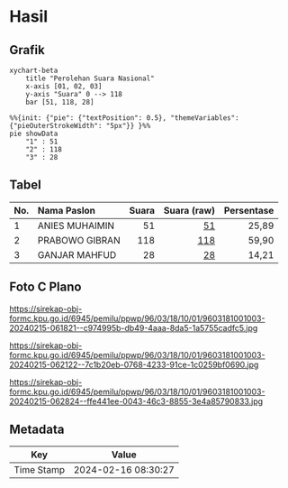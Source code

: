 # Hasil

## Grafik

```mermaid
xychart-beta
    title "Perolehan Suara Nasional"
    x-axis [01, 02, 03]
    y-axis "Suara" 0 --> 118
    bar [51, 118, 28]
```

```mermaid
%%{init: {"pie": {"textPosition": 0.5}, "themeVariables": {"pieOuterStrokeWidth": "5px"}} }%%
pie showData
    "1" : 51
    "2" : 118
    "3" : 28
```

## Tabel

| No. | Nama Paslon    | Suara | Suara (raw) | Persentase |
|:--- |:-------------- | -----:| -----------:| ----------:|
| 1   | ANIES MUHAIMIN | 51    | [51][p-1]   | 25,89      |
| 2   | PRABOWO GIBRAN | 118   | [118][p-2]  | 59,90      |
| 3   | GANJAR MAHFUD  | 28    | [28][p-3]   | 14,21      |


[p-1]: https://github.com/gigit-pemilu/pemilu-2024/blob/main/pilpres/hitung-suara/sub/96-papua-barat-daya/sub/03-raja-ampat/sub/18-kota-waisai/sub/1001-waisai/sub/003-tps/sub/paslon-1.txt
[p-2]: https://github.com/gigit-pemilu/pemilu-2024/blob/main/pilpres/hitung-suara/sub/96-papua-barat-daya/sub/03-raja-ampat/sub/18-kota-waisai/sub/1001-waisai/sub/003-tps/sub/paslon-2.txt
[p-3]: https://github.com/gigit-pemilu/pemilu-2024/blob/main/pilpres/hitung-suara/sub/96-papua-barat-daya/sub/03-raja-ampat/sub/18-kota-waisai/sub/1001-waisai/sub/003-tps/sub/paslon-3.txt

## Foto C Plano

https://sirekap-obj-formc.kpu.go.id/6945/pemilu/ppwp/96/03/18/10/01/9603181001003-20240215-061821--c974995b-db49-4aaa-8da5-1a5755cadfc5.jpg

https://sirekap-obj-formc.kpu.go.id/6945/pemilu/ppwp/96/03/18/10/01/9603181001003-20240215-062122--7c1b20eb-0768-4233-91ce-1c0259bf0690.jpg

https://sirekap-obj-formc.kpu.go.id/6945/pemilu/ppwp/96/03/18/10/01/9603181001003-20240215-062824--ffe441ee-0043-46c3-8855-3e4a85790833.jpg


## Metadata

| Key        | Value               |
| ---------- | ------------------- |
| Time Stamp | 2024-02-16 08:30:27 |



